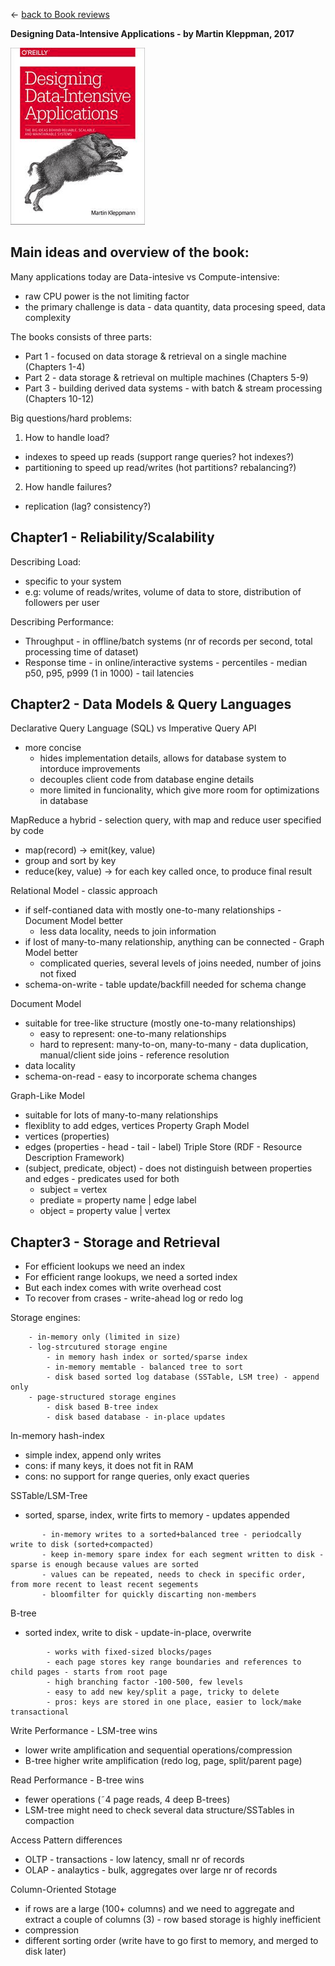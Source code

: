 &leftarrow; [back to Book reviews](index.md)

**Designing Data-Intensive Applications - by Martin Kleppman, 2017**

![alt text](ddia.png "Cover")

## Main ideas and overview of the book:
Many applications today are Data-intesive vs Compute-intensive:
 - raw CPU power is the not limiting factor
 - the primary challenge is data - data quantity, data procesing speed, data complexity

The books consists of three parts:
 - Part 1 - focused on data storage & retrieval on a single machine (Chapters 1-4)
 - Part 2 - data storage & retrieval on multiple machines (Chapters 5-9)
 - Part 3 - building derived data systems - with batch & stream processing (Chapters 10-12)

Big questions/hard problems:
1. How to handle load?
 - indexes to speed up reads (support range queries? hot indexes?)
 - partitioning to speed up read/writes (hot partitions? rebalancing?)
2. How handle failures?
 - replication (lag? consistency?)
	
## Chapter1 - Reliability/Scalability

Describing Load:
 - specific to your system
 - e.g: volume of reads/writes, volume of data to store, distribution of followers per user

Describing Performance:
 - Throughput - in offline/batch systems (nr of records per second, total processing time of dataset)
 - Response time - in online/interactive systems - percentiles - median p50, p95, p999 (1 in 1000) - tail latencies
  
## Chapter2 - Data Models & Query Languages

Declarative Query Language (SQL) vs Imperative Query API
 - more concise
   - hides implementation details, allows for database system to intorduce improvements
   - decouples client code from database engine details
   - more limited in funcionality, which give  more room for optimizations in database

MapReduce a hybrid - selection query, with map and reduce user specified by code
 - map(record) -> emit(key, value)
 - group and sort by key
 - reduce(key, value) -> for each key called once, to produce final result


Relational Model - classic approach
 - if self-contianed data with mostly one-to-many relationships - Document Model better
   - less data locality, needs to join information
 - if lost of many-to-many relationship, anything can be connected - Graph Model better
   - complicated queries, several levels of joins needed, number of joins not fixed
 - schema-on-write - table update/backfill needed for schema change


Document Model
 - suitable for tree-like structure (mostly one-to-many relationships)
   - easy to represent: one-to-many relationships
   - hard to represent: many-to-on, many-to-many - data duplication, manual/client side joins - reference resolution
 - data locality
 - schema-on-read - easy to incorporate schema changes


Graph-Like Model
 - suitable for lots of many-to-many relationships
 - flexiblity to add edges, vertices
 Property Graph Model
  - vertices (properties)
  - edges (properties - head - tail - label)
Triple Store  (RDF - Resource Description Framework)
  - (subject, predicate, object) - does not distinguish between properties and edges - predicates used for both
    - subject = vertex
    - prediate = property name | edge label
    - object = property value | vertex

## Chapter3 - Storage and Retrieval

* For efficient lookups we need an index
* For efficient range lookups, we need a sorted index
* But each index comes with write overhead cost
* To recover from crases - write-ahead log or redo log


Storage engines:
```
	- in-memory only (limited in size)
	- log-strcutured storage engine
		- in memory hash index or sorted/sparse index
		- in-memory memtable - balanced tree to sort
		- disk based sorted log database (SSTable, LSM tree) - append only
	- page-structured storage engines
		- disk based B-tree index
		- disk based database - in-place updates
```
In-memory hash-index 
 - simple index, append only writes
 - cons: if many keys, it does not fit in RAM
 - cons: no support for range queries, only exact queries

SSTable/LSM-Tree 
 - sorted, sparse, index, write firts to memory - updates appended
 ```
		- in-memory writes to a sorted+balanced tree - periodcally write to disk (sorted+compacted)
		- keep in-memory spare index for each segment written to disk - sparse is enough because values are sorted
		- values can be repeated, needs to check in specific order, from more recent to least recent segements
		- bloomfilter for quickly discarting non-members
```
B-tree 
- sorted index, write to disk - update-in-place, overwrite
```
		- works with fixed-sized blocks/pages
		- each page stores key range boundaries and references to child pages - starts from root page
		- high branching factor -100-500, few levels
		- easy to add new key/split a page, tricky to delete
		- pros: keys are stored in one place, easier to lock/make transactional
```

Write Performance - LSM-tree wins
 - lower write amplification and sequential operations/compression
 - B-tree higher write amplification (redo log, page, split/parent page)

Read Performance - B-tree wins 
 - fewer operations (˜4 page reads, 4 deep B-trees)
 - LSM-tree might need to check several data structure/SSTables in compaction

Access Pattern differences
 - OLTP - transactions - low latency, small nr of records
 - OLAP - analaytics - bulk, aggregates over large nr of records

Column-Oriented Stotage
 - if rows are a large (100+ columns) and we need to aggregate and extract a couple of columns (3) - row based storage is highly inefficient
 - compression
 - different sorting order (write have to go first to memory, and merged to disk later)
